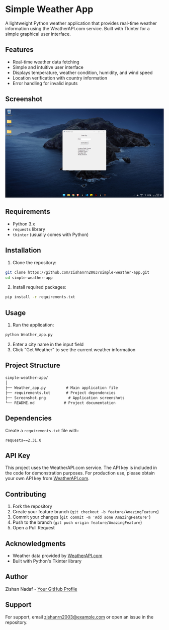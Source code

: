 # Simple Weather App

A lightweight Python weather application that provides real-time weather information using the WeatherAPI.com service. Built with Tkinter for a simple graphical user interface.

## Features

- Real-time weather data fetching
- Simple and intuitive user interface
- Displays temperature, weather condition, humidity, and wind speed
- Location verification with country information
- Error handling for invalid inputs

## Screenshot

![Weather App Screenshot](Screenshot.png)

## Requirements

- Python 3.x
- `requests` library
- `tkinter` (usually comes with Python)

## Installation

1. Clone the repository:
```bash
git clone https://github.com/zishanrn2003/simple-weather-app.git
cd simple-weather-app
```

2. Install required packages:
```bash
pip install -r requirements.txt
```

## Usage

1. Run the application:
```bash
python Weather_app.py
```

2. Enter a city name in the input field
3. Click "Get Weather" to see the current weather information

## Project Structure

```
simple-weather-app/
│
├── Weather_app.py         # Main application file
├── requirements.txt       # Project dependencies
├── Screenshot.png          # Application screenshots
└── README.md             # Project documentation
```

## Dependencies

Create a `requirements.txt` file with:
```
requests==2.31.0
```

## API Key

This project uses the WeatherAPI.com service. The API key is included in the code for demonstration purposes. For production use, please obtain your own API key from [WeatherAPI.com](https://www.weatherapi.com/signup.aspx).

## Contributing

1. Fork the repository
2. Create your feature branch (`git checkout -b feature/AmazingFeature`)
3. Commit your changes (`git commit -m 'Add some AmazingFeature'`)
4. Push to the branch (`git push origin feature/AmazingFeature`)
5. Open a Pull Request

## Acknowledgments

- Weather data provided by [WeatherAPI.com](https://www.weatherapi.com/)
- Built with Python's Tkinter library

## Author

Zishan Nadaf - [Your GitHub Profile](https://github.com/zishanrn2003)

## Support

For support, email zishanrn2003@example.com or open an issue in the repository.
